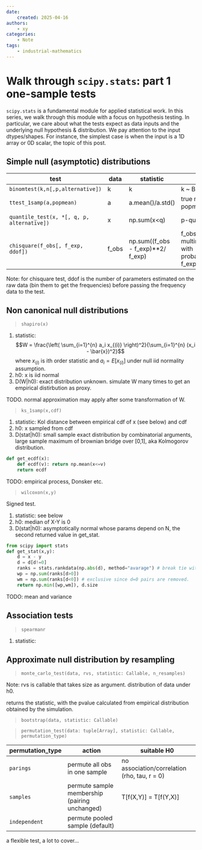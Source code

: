 ```yaml
---
date:
    created: 2025-04-16
authors:
    - xy
categories: 
    - Note
tags:
    - industrial-mathematics
---
```


# Walk through `scipy.stats`: part 1 one-sample tests 
<!-- more -->

`scipy.stats` is a fundamental module for applied statistical work. In this series, we walk through this module with a focus on hypothesis testing.
In particular, we care about what the tests expect as data inputs and the underlying null hypothesis & distribution.
We pay attention to the input dtypes/shapes. For instance, the simplest case is when the input is a 1D array or 0D scalar, the topic of this post.  

## Simple null (asymptotic) distributions


|test | data | statistic | H0 | D(stat\|H0) |
|-|-|-|-|-|
|`binomtest(k,n[,p,alternative])` |k| k | k ~ Bin(n,p) |  Bin(n,p) |
| `ttest_1samp(a,popmean)`| a | a.mean()/a.std() | true mean is popmean | t(dof = a.size-1) |
| `quantile_test(x, *[, q, p, alternative])` | x | np.sum(x<q) | p-quantile is q |  Bin(x.size, p) |
| `chisquare(f_obs[, f_exp, ddof])` | f_obs | np.sum((f_obs - f_exp)**2/ f_exp) | f_obs is multinomial with probabilities f_exp/f_obs.size | chi2(dof= f_obs.size -1 - ddof)|


Note: for chisquare test, ddof is the number of parameters estimated on the raw data (bin them to get the frequencies) before passing the frequency data to the test. 

## Non canonical null distributions

> `shapiro(x)`

1. statistic: $$W = \frac{\left( \sum_{i=1}^{n} a_i x_{(i)} \right)^2}{\sum_{i=1}^{n} (x_i - \bar{x})^2}$$
where $x_{(i)}$ is ith order statistic and $a_i = E[x_{(i)}]$ under null iid normality assumption. 
1. h0: x is iid normal
1. D(W|h0): exact distribution unknown. simulate W many times to get an empirical distirbution as proxy. 

TODO. normal approximation may apply after some transformation of W. 

> `ks_1samp(x,cdf)`

1. statistic: Kol distance between empirical cdf of x (see below) and cdf
1. h0: x sampled from cdf
1. D(stat|h0): small sample exact distribution by combinatorial arguments,  large sample maximum of brownian bridge over [0,1], aka Kolmogorov distribution.  

```py
def get_ecdf(x):
    def ecdf(v): return np.mean(x<=v)
    return ecdf
```
TODO: empirical process, Donsker etc.  

> `wilcoxon(x,y)`

Signed test.

1. statistic: see below
1. h0: median of X-Y is 0
1. D(stat|h0): asymptotically normal whose params depend on N, the second returned value in get_stat.

```py
from scipy import stats
def get_stat(x,y):
    d = x - y
    d = d[d!=0]
    ranks = stats.rankdata(np.abs(d), method="avarage") # break tie with average
    wp = np.sum(ranks[d>0])
    wm = np.sum(ranks[d<0]) # exclusive since d=0 pairs are removed. 
    return np.min([wp,wm]), d.size
```

TODO: mean and variance


## Association tests

> `spearmanr`

1. statistic: 

## Approximate null distribution by resampling

> `monte_carlo_test(data, rvs, statistic: Callable, n_resamples)`

Note: rvs is callable that takes size as argument. distribution of data under h0.

returns the statistic, with the pvalue calculated from empirical distribution obtained by the simulation. 


> `bootstrap(data, statistic: Callable)` 


> `permutation_test(data: tuple[Array], statistic: Callable, permutation_type)`

permutation_type| action | suitable H0 
|-|-| - |
`parings`| permute all obs in one sample | no association/correlation (rho, tau, r = 0)
`samples`| permute sample membership (pairing unchanged) | T[f(X,Y)] = T[f(Y,X)]
`independent`| permute pooled sample (default) |  



a flexible test, a lot to cover...


